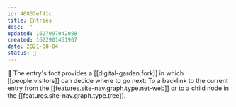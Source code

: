 ```yaml
---
id: 46833ef41c
title: Entries
desc: ''
updated: 1627997042088
created: 1622901451907
date: 2021-08-04
status: 🌱
---
```


🚏 The entry's foot provides a [[digital-garden.fork]] in which [[people.visitors]] can decide where to go next: To a backlink to the current entry from the [[features.site-nav.graph.type.net-web]] or to a child node in the [[features.site-nav.graph.type.tree]].

